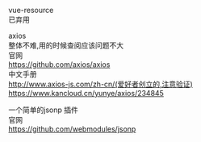 vue-resource  
  已弃用  
  
axios  
  整体不难,用的时候查阅应该问题不大  
  官网  
    https://github.com/axios/axios  
  中文手册  
    http://www.axios-js.com/zh-cn/(爱好者创立的,注意验证)  
    https://www.kancloud.cn/yunye/axios/234845  
      
      
一个简单的jsonp 插件  
  官网  
    https://github.com/webmodules/jsonp  
  

